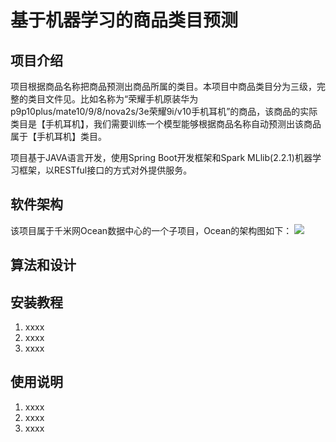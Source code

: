 # 基于机器学习的商品类目预测

## 项目介绍

项目根据商品名称把商品预测出商品所属的类目。本项目中商品类目分为三级，完整的类目文件见。比如名称为“荣耀手机原装华为p9p10plus/mate10/9/8/nova2s/3e荣耀9i/v10手机耳机”的商品，该商品的实际类目是【手机耳机】，我们需要训练一个模型能够根据商品名称自动预测出该商品属于【手机耳机】类目。

项目基于JAVA语言开发，使用Spring Boot开发框架和Spark MLlib(2.2.1)机器学习框架，以RESTful接口的方式对外提供服务。

## 软件架构

该项目属于千米网Ocean数据中心的一个子项目，Ocean的架构图如下：
![](http://ww1.sinaimg.cn/mw690/44608603gy1fy42fg3ga4j20ty0vetb7.jpg)


## 算法和设计


## 安装教程

1. xxxx
2. xxxx
3. xxxx

## 使用说明

1. xxxx
2. xxxx
3. xxxx